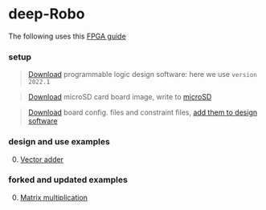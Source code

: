 # deep-Robo

The following uses this [FPGA guide](https://pynq.readthedocs.io/en/latest/getting_started/pynq_z2_setup.html)

### setup

> [Download](https://www.xilinx.com/support/download/index.html/content/xilinx/en/downloadNav/vivado-design-tools/archive.html) programmable logic design software: here we use `version 2022.1`

> [Download](http://www.pynq.io/board.html) microSD card board image, write to [microSD](https://sourceforge.net/projects/win32diskimager/)

> [Download](https://www.tulembedded.com/FPGA/ProductsPYNQ-Z2.html) board config. files and constraint files, [add them to design  software](https://pynq.readthedocs.io/en/latest/overlay_design_methodology/board_settings.html#vivado-board-files)

### design and use examples

0. [Vector adder](./vector_adder)

### forked and updated examples

0. [Matrix multiplication](./matrix_multiply/)